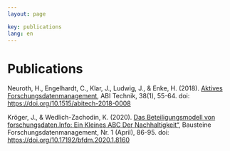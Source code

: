 ```yaml
---
layout: page

key: publications
lang: en
---
```


# Publications

Neuroth, H., Engelhardt, C., Klar, J., Ludwig, J., & Enke, H. (2018). [Aktives Forschungsdatenmanagement](/docs/abi_technik_aktives_forschungsdatenmanagement.pdf), ABI Technik, 38(1), 55-64. doi: https://doi.org/10.1515/abitech-2018-0008

Kröger, J., & Wedlich-Zachodin, K. (2020). [Das Beteiligungsmodell von forschungsdaten.Info: Ein Kleines ABC Der Nachhaltigkeit“](/docs/das_beteiligungsmodel.pdf), Bausteine Forschungsdatenmanagement, Nr. 1 (April), 86-95. doi: https://doi.org/10.17192/bfdm.2020.1.8160
